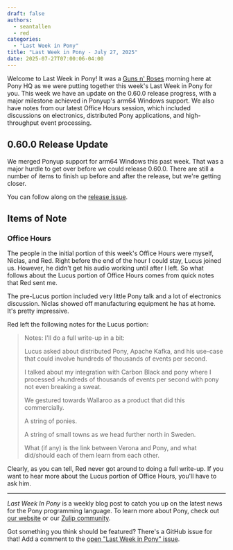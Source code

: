 ```yaml
---
draft: false
authors:
  - seantallen
  - red
categories:
  - "Last Week in Pony"
title: "Last Week in Pony - July 27, 2025"
date: 2025-07-27T07:00:06-04:00
---
```


Welcome to Last Week in Pony! It was a [Guns n' Roses](https://www.youtube.com/watch?v=Rbm6GXllBiw&list=RDRbm6GXllBiw&start_radio=1) morning here at Pony HQ as we were putting together this week's Last Week in Pony for you. This week we have an update on the 0.60.0 release progress, with a major milestone achieved in Ponyup's arm64 Windows support. We also have notes from our latest Office Hours session, which included discussions on electronics, distributed Pony applications, and high-throughput event processing.

<!-- more -->

## 0.60.0 Release Update

We merged Ponyup support for arm64 Windows this past week. That was a major hurdle to get over before we could release 0.60.0. There are still a number of items to finish up before and after the release, but we're getting closer.

You can follow along on the [release issue](https://github.com/ponylang/ponyc/issues/4690).

## Items of Note

### Office Hours

The people in the initial portion of this week's Office Hours were myself, Niclas, and Red. Right before the end of the hour I could stay, Lucus joined us. However, he didn't get his audio working until after I left. So what follows about the Lucus portion of Office Hours comes from quick notes that Red sent me.

The pre-Lucus portion included very little Pony talk and a lot of electronics discussion. Niclas showed off manufacturing equipment he has at home. It's pretty impressive.

Red left the following notes for the Lucus portion:

> Notes: I'll do a full write-up in a bit:
>
> Lucus asked about distributed Pony, Apache Kafka, and his use-case that could involve hundreds of thousands of events per second.
>
> I talked about my integration with Carbon Black and pony where I processed >hundreds of thousands of events per second with pony not even breaking a sweat.
>
> We gestured towards Wallaroo as a product that did this commercially.
>
> A string of ponies.
>
> A string of small towns as we head further north in Sweden.
>
> What (if any) is the link between Verona and Pony, and what did/should each of them learn from each other.

Clearly, as you can tell, Red never got around to doing a full write-up. If you want to hear more about the Lucus portion of Office Hours, you'll have to ask him.

---

_Last Week In Pony_ is a weekly blog post to catch you up on the latest news for the Pony programming language. To learn more about Pony, check out [our website](https://ponylang.io) or our [Zulip community](https://ponylang.zulipchat.com).

Got something you think should be featured? There's a GitHub issue for that! Add a comment to the [open "Last Week in Pony" issue](https://github.com/ponylang/ponylang.github.io/issues?q=is%3Aissue+is%3Aopen+label%3Alast-week-in-pony).
